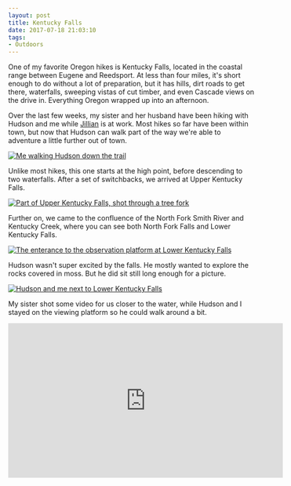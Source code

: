 ```yaml
---
layout: post 
title: Kentucky Falls
date: 2017-07-18 21:03:10
tags:
- Outdoors
---
```

One of my favorite Oregon hikes is Kentucky Falls, located in the coastal range between Eugene and Reedsport. At less than four miles, it's short enough to do without a lot of preparation, but it has hills, dirt roads to get there, waterfalls, sweeping vistas of cut timber, and even Cascade views on the drive in. Everything Oregon wrapped up into an afternoon.

Over the last few weeks, my sister and her husband have been hiking with Hudson and me while <a href="http://www.jillianschmidt.com">Jillian</a> is at work. Most hikes so far have been within town, but now that Hudson can walk part of the way we're able to adventure a little further out of town.

<a href="http://imgur.com/a/XJRkO"><img alt="Me walking Hudson down the trail" src="http://i.imgur.com/a/XJRkO.jpg"></a>

Unlike most hikes, this one starts at the high point, before descending to two waterfalls. After a set of switchbacks, we arrived at Upper Kentucky Falls.

<a href="http://imgur.com/icXms2G"><img alt="Part of Upper Kentucky Falls, shot through a tree fork" src="http://i.imgur.com/icXms2G.jpg"></a>

Further on, we came to the confluence of the North Fork Smith River and Kentucky Creek, where you can see both North Fork Falls and Lower Kentucky Falls.

<a href="http://imgur.com/u1jqaOg"><img alt="The enterance to the observation platform at Lower Kentucky Falls" src="http://i.imgur.com/u1jqaOg.jpg"></a>

Hudson wasn't super excited by the falls. He mostly wanted to explore the rocks covered in moss. But he did sit still long enough for a picture.

<a href="http://imgur.com/QPn87XK"><img alt="Hudson and me next to Lower Kentucky Falls" src="http://i.imgur.com/QPn87XK.jpg"></a>

My sister shot some video for us closer to the water, while Hudson and I stayed on the viewing platform so he could walk around a bit.

<iframe width="560" height="315" src="https://www.youtube.com/embed/mSx15-YIz4A" frameborder="0" allowfullscreen></iframe>